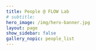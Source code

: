 ```yaml
---
title: People @ FLOW Lab
# subtitle: 
hero_image: /img/hero-banner.jpg
layout: page
show_sidebar: false
gallery_nopic: people_list
---
```

